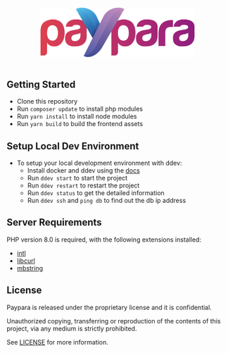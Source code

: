 <br />
<div align="center">
  <img src="assets/core/images/logo.png" alt="Paypara Logo" width="350"/>
</div>
<br />

## Getting Started

- Clone this repository
- Run `composer update` to install php modules
- Run `yarn install` to install node modules
- Run `yarn build` to build the frontend assets

## Setup Local Dev Environment
- To setup your local development environment with ddev:
  - Install docker and ddev using the [docs](https://ddev.readthedocs.io/en/stable/)
  - Run `ddev start` to start the project
  - Run `ddev restart` to restart the project
  - Run `ddev status` to get the detailed information
  - Run `ddev ssh` and `ping db` to find out the db ip address

## Server Requirements

PHP version 8.0 is required, with the following extensions installed:

- [intl](http://php.net/manual/en/intl.requirements.php)
- [libcurl](http://php.net/manual/en/curl.requirements.php)
- [mbstring](http://php.net/manual/en/mbstring.installation.php)

## License

Paypara is released under the proprietary license and it is confidential.

Unauthorized copying, transferring or reproduction of the contents of this project, via any medium is strictly prohibited.

See [LICENSE](https://github.com/bozoknet/dev.paypara.co/blob/master/LICENSE) for more information.

